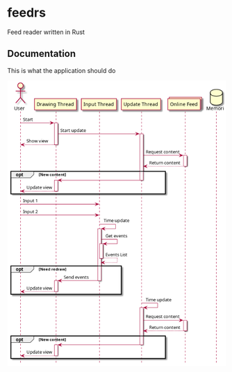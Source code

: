 # feedrs

Feed reader written in Rust

## Documentation

This is what the application should do

![sequence diagram](docs/schemes/sequence_diagram.png)

